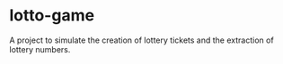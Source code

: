 # lotto-game
A project to simulate the creation of lottery tickets and the extraction of lottery numbers.
